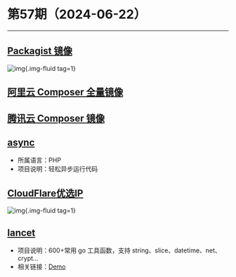 # 第57期（2024-06-22）

---
## [Packagist 镜像](https://packagist.pages.dev)
![img](https://mirror.ghproxy.com/https://raw.githubusercontent.com/xiaoxuan6/weekly/main/docs/static/images/2024-06-22/1719056519.png){.img-fluid tag=1}

## [阿里云 Composer 全量镜像](https://developer.aliyun.com/composer)

## [腾讯云 Composer 镜像](https://mirrors.cloud.tencent.com/help/composer.html)

## [async](https://github.com/spatie/async)
- 所属语言：PHP
- 项目说明：轻松异步运行代码

## [CloudFlare优选IP](https://api.uouin.com/cloudflare.html)
![img](https://mirror.ghproxy.com/https://raw.githubusercontent.com/xiaoxuan6/weekly/main/docs/static/images/2024-06-22/1719059817.png){.img-fluid tag=1}

## [lancet](https://github.com/duke-git/lancet)
- 项目说明：600+常用 go 工具函数，支持 string、slice、datetime、net、crypt...
- 相关链接：[Demo](https://github.com/duke-git/lancet/blob/main/README_zh-CN.md)
